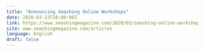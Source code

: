 ```yaml
---
title: "Announcing Smashing Online Workshops"
date: 2020-03-23T18:00:00Z
link: https://www.smashingmagazine.com/2020/03/smashing-online-workshops/?utm_medium=RSS&utm_source=news.12bit.vn
site: www.smashingmagazine.com/articles
language: English
draft: false
---
```

